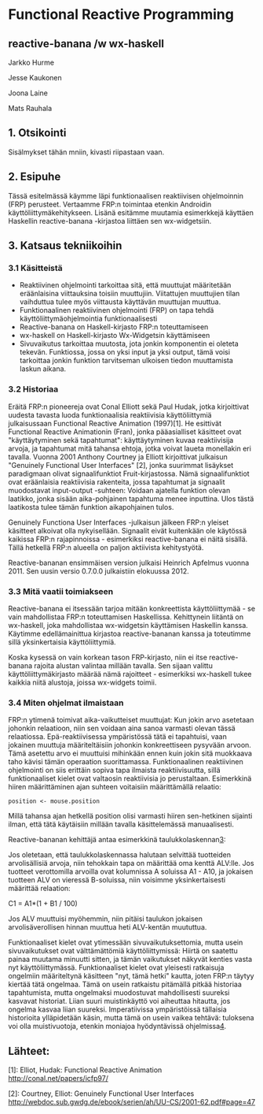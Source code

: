 # Functional Reactive Programming
## reactive-banana /w wx-haskell

Jarkko Hurme

Jesse Kaukonen

Joona Laine

Mats Rauhala

## 1. Otsikointi

Sisälmykset tähän mniin, kivasti riipastaan vaan.

## 2. Esipuhe

Tässä esitelmässä käymme läpi funktionaalisen reaktiivisen ohjelmoinnin (FRP) perusteet. Vertaamme FRP:n toimintaa etenkin Androidin käyttöliittymäkehitykseen. Lisänä esitämme muutamia esimerkkejä käyttäen Haskellin reactive-banana -kirjastoa liittäen sen wx-widgetsiin.

## 3. Katsaus tekniikoihin

### 3.1 Käsitteistä

* Reaktiivinen ohjelmointi tarkoittaa sitä, että muuttujat määritetään eräänlaisina viittauksina toisiin muuttujiin. Viitattujen muuttujien tilan vaihduttua tulee myös viittausta käyttävän muuttujan muuttua.
* Funktionaalinen reaktiivinen ohjelmointi (FRP) on tapa tehdä käyttöliittymäohjelmointia funktionaalisesti
* Reactive-banana on Haskell-kirjasto FRP:n toteuttamiseen
* wx-haskell on Haskell-kirjasto Wx-Widgetsin käyttämiseen
* Sivuvaikutus tarkoittaa muutosta, jota jonkin komponentin ei oleteta tekevän. Funktiossa, jossa on yksi input ja yksi output, tämä voisi tarkoittaa jonkin funktion tarvitseman ulkoisen tiedon muuttamista laskun aikana.

### 3.2 Historiaa

Eräitä FRP:n pioneereja ovat Conal Elliott sekä Paul Hudak, jotka kirjoittivat uudesta tavasta luoda funktionaalisia reaktiivisia käyttöliittymiä julkaisussaan Functional Reactive Animation (1997)[1]. He esittivät Functional Reactive Animationin (Fran), jonka pääasialliset käsitteet ovat "käyttäytyminen sekä tapahtumat": käyttäytyminen kuvaa reaktiivisija arvoja, ja tapahtumat mitä tahansa ehtoja, jotka voivat laueta monellakin eri tavalla. Vuonna 2001 Anthony Courtney ja Elliott kirjoittivat julkaisun "Genuinely Functional User Interfaces" [2], jonka suurimmat lisäykset paradigmaan olivat signaalifunktiot Fruit-kirjastossa. Nämä signaalifunktiot ovat eräänlaisia reaktiivisia rakenteita, jossa tapahtumat ja signaalit muodostavat input-output -suhteen: Voidaan ajatella funktion olevan laatikko, jonka sisään aika-pohjainen tapahtuma menee inputtina. Ulos tästä laatikosta tulee tämän funktion aikapohjainen tulos.

Genuinely Functiona User Interfaces -julkaisun jälkeen FRP:n yleiset käsitteet alkoivat olla nykyisellään. Signaalit eivät kuitenkään ole käytössä kaikissa FRP:n rajapinnoissa - esimerkiksi reactive-banana ei näitä sisällä. Tällä hetkellä FRP:n alueella on paljon aktiivista kehitystyötä.

Reactive-bananan ensimmäisen version julkaisi Heinrich Apfelmus vuonna 2011. Sen uusin versio 0.7.0.0 julkaistiin elokuussa 2012.

### 3.3 Mitä vaatii toimiakseen

Reactive-banana ei itsessään tarjoa mitään konkreettista käyttöliittymää - se vain mahdollistaa FRP:n toteuttamisen Haskellissa. Kehittynein liitäntä on wx-haskell, joka mahdollistaa wx-widgetsin käyttämisen Haskellin kanssa. Käytimme edellämainittua kirjastoa reactive-bananan kanssa ja toteutimme sillä yksinkertaisia käyttöliittymiä.

Koska kysessä on vain korkean tason FRP-kirjasto, niin ei itse reactive-banana rajoita alustan valintaa millään tavalla. Sen sijaan valittu käyttöliittymäkirjasto määrää nämä rajoitteet - esimerkiksi wx-haskell tukee kaikkia niitä alustoja, joissa wx-widgets toimii.

### 3.4 Miten ohjelmat ilmaistaan

FRP:n ytimenä toimivat aika-vaikutteiset muuttujat: Kun jokin arvo asetetaan johonkin relaatioon, niin sen voidaan aina sanoa varmasti olevan tässä relaatiossa. Epä-reaktiivisessa ympäristössä tätä ei tapahtuisi, vaan jokainen muuttuja määriteltäisiin johonkin konkreettiseen pysyvään arvoon. Tämä asetettu arvo ei muuttuisi mihinkään ennen kuin jokin sitä muokkaava taho kävisi tämän operaation suorittamassa. Funktionaalinen reaktiivinen ohjelmointi on siis erittäin sopiva tapa ilmaista reaktiivisuutta, sillä funktionaaliset kielet ovat valtaosin reaktiivisia jo perustaltaan. Esimerkkinä hiiren määrittäminen ajan suhteen voitaisiin määrittämällä relaatio:

~~~~{.haskell}
position <- mouse.position
~~~~

Millä tahansa ajan hetkellä position olisi varmasti hiiren sen-hetkinen sijainti ilman, että tätä käytäisiin millään tavalla käsittelemässä manuaalisesti.

Reactive-bananan kehittäjä antaa esimerkkinä taulukkolaskennan[3]:

Jos oletetaan, että taulukkolaskennassa halutaan selvittää tuotteiden arvolisällisiä arvoja, niin tehokkain tapa on määrittää oma kenttä ALV:lle. Jos tuotteet verottomilla arvoilla ovat kolumnissa A soluissa A1 - A10, ja jokaisen tuotteen ALV on vieressä B-soluissa, niin voisimme yksinkertaisesti määrittää relaation:

C1 = A1*(1 + B1 / 100)

Jos ALV muuttuisi myöhemmin, niin pitäisi taulukon jokaisen arvolisäverollisen hinnan muuttua heti ALV-kentän muututtua.

Funktionaaliset kielet ovat ytimessään sivuvaikutuksettomia, mutta usein sivuvaikutukset ovat välttämättömiä käyttöliittymissä: Hiirtä on saatettu painaa muutama minuutti sitten, ja tämän vaikutukset näkyvät kenties vasta nyt käyttöliittymässä. Funktionaaliset kielet ovat yleisesti ratkaisuja ongelmiin määriteltynä käsitteen "nyt, tämä hetki" kautta, joten FRP:n täytyy kiertää tätä ongelmaa. Tämä on usein ratkaistu pitämällä pitkää historiaa tapahtumista, mutta ongelmaksi muodostuvat mahdollisesti suureksi kasvavat historiat. Liian suuri muistinkäyttö voi aiheuttaa hitautta, jos ongelma kasvaa liian suureksi. Imperatiivissa ympäristöissä tällaisia historioita ylläpidetään käsin, mutta tämä on usein vaikea tehtävä: tuloksena voi olla muistivuotoja, etenkin moniajoa hyödyntävissä ohjelmissa[4].

## Lähteet:

[1]: Elliot, Hudak: Functional Reactive Animation http://conal.net/papers/icfp97/

[2]: Courtney, Elliot: Genuinely Functional User Interfaces http://webdoc.sub.gwdg.de/ebook/serien/ah/UU-CS/2001-62.pdf#page=47

[3]: http://www.haskell.org/haskellwiki/FRP_explanation_using_reactive-banana

[4]: http://c2.com/cgi/wiki?FunctionalReactiveProgramming

